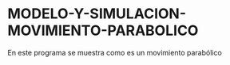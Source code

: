 # MODELO-Y-SIMULACION-MOVIMIENTO-PARABOLICO
En este programa se muestra como es un movimiento parabólico 
